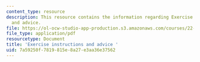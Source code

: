 ```yaml
---
content_type: resource
description: This resource contains the information regarding Exercise instructions
  and advice.
file: https://ol-ocw-studio-app-production.s3.amazonaws.com/courses/22-15-essential-numerical-methods-fall-2014/7a59250f7819815e8a27e3aa36e37562_MIT22_15F14_ex_instr.pdf
file_type: application/pdf
resourcetype: Document
title: 'Exercise instructions and advice '
uid: 7a59250f-7819-815e-8a27-e3aa36e37562
---
```

